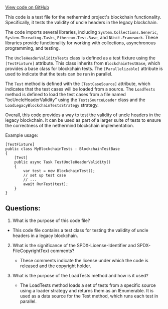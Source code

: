 [View code on GitHub](https://github.com/nethermindeth/nethermind/Ethereum.Blockchain.Block.Legacy.Test/UncleHeaderValidityTests.cs)

This code is a test file for the nethermind project's blockchain functionality. Specifically, it tests the validity of uncle headers in the legacy blockchain. 

The code imports several libraries, including `System.Collections.Generic`, `System.Threading.Tasks`, `Ethereum.Test.Base`, and `NUnit.Framework`. These libraries provide functionality for working with collections, asynchronous programming, and testing. 

The `UncleHeaderValidityTests` class is defined as a test fixture using the `[TestFixture]` attribute. This class inherits from `BlockchainTestBase`, which provides a base class for blockchain tests. The `[Parallelizable]` attribute is used to indicate that the tests can be run in parallel. 

The `Test` method is defined with the `[TestCaseSource]` attribute, which indicates that the test cases will be loaded from a source. The `LoadTests` method is defined to load the test cases from a file named "bcUncleHeaderValidity" using the `TestsSourceLoader` class and the `LoadLegacyBlockchainTestsStrategy` strategy. 

Overall, this code provides a way to test the validity of uncle headers in the legacy blockchain. It can be used as part of a larger suite of tests to ensure the correctness of the nethermind blockchain implementation. 

Example usage:

```
[TestFixture]
public class MyBlockchainTests : BlockchainTestBase
{
    [Test]
    public async Task TestUncleHeaderValidity()
    {
        var test = new BlockchainTest();
        // set up test case
        // ...
        await RunTest(test);
    }
}
```
## Questions: 
 1. What is the purpose of this code file?
   - This code file contains a test class for testing the validity of uncle headers in a legacy blockchain.

2. What is the significance of the SPDX-License-Identifier and SPDX-FileCopyrightText comments?
   - These comments indicate the license under which the code is released and the copyright holder.

3. What is the purpose of the LoadTests method and how is it used?
   - The LoadTests method loads a set of tests from a specific source using a loader strategy and returns them as an IEnumerable. It is used as a data source for the Test method, which runs each test in parallel.